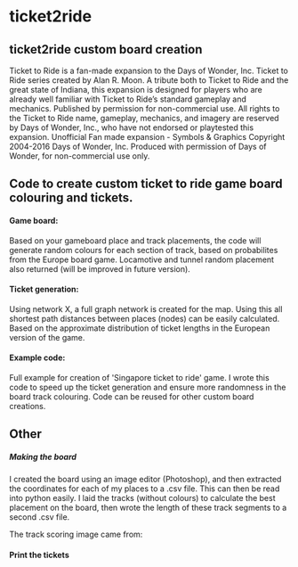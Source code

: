 # ticket2ride

## ticket2ride custom board creation
Ticket to Ride is a fan-made expansion to the Days of Wonder, Inc. Ticket to Ride series created by Alan R. Moon. A tribute both to Ticket to Ride and the great state of Indiana, this expansion is designed for players who are already well familiar with Ticket to Ride’s standard gameplay and mechanics.
Published by permission for non-commercial use. All rights to the Ticket to Ride name, gameplay, mechanics, and imagery are reserved by Days of Wonder, Inc., who have not endorsed or playtested this expansion.
Unofficial Fan made expansion - Symbols & Graphics Copyright 2004-2016 Days of Wonder, Inc. Produced with permission of Days of Wonder, for non-commercial use only.

## Code to create custom ticket to ride game board colouring and tickets.

#### Game board:
Based on your gameboard place and track placements, the code will generate random colours for each section of track, based on probabilites from the Europe board game. Locamotive and tunnel random placement also returned (will be improved in future version).

#### Ticket generation:
Using network X, a full graph network is created for the map. Using this all shortest path distances between places (nodes) can be easily calculated. Based on the approximate distribution of ticket lengths in the European version of the game.

#### Example code:
Full example for creation of 'Singapore ticket to ride' game. I wrote this code to speed up the ticket generation and ensure more randomness in the board track colouring. Code can be reused for other custom board creations.

## Other
##### Making the board

I created the board using an image editor (Photoshop), and then extracted the coordinates for each of my places to a .csv file. This can then be read into python easily.
I laid the tracks (without colours) to calculate the best placement on the board, then wrote the length of these track segments to a second .csv file.

The track scoring image came from: 

#### Print the tickets


